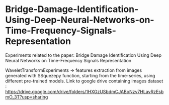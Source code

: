 # Bridge-Damage-Identification-Using-Deep-Neural-Networks-on-Time-Frequency-Signals-Representation
Experiments related to the paper: Bridge Damage Identification Using Deep Neural Networks on Time–Frequency Signals Representation

WaveletTransformExperiments -> features extraction from images generated with SSquezepy function, starting from the time-series, using different pre-trained models. 
Link to google drive containing images dataset : https://drive.google.com/drive/folders/1HXGzUSbdmCJABoNzv7HLavRzEsbmO_3T?usp=sharing
